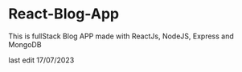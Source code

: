 # React-Blog-App

This is fullStack Blog APP made with ReactJs, NodeJS, Express and MongoDB

last edit 17/07/2023

